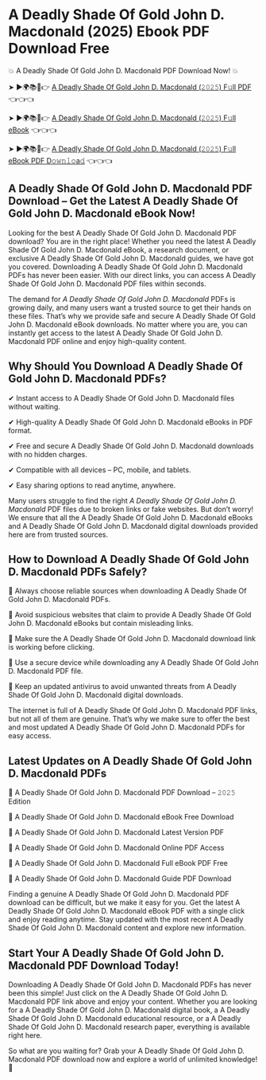 # A Deadly Shade Of Gold John D. Macdonald (2025) Ebook PDF Download Free

💥 A Deadly Shade Of Gold John D. Macdonald PDF Download Now! 💥

➤ ►🌍📚📱👉 [A Deadly Shade Of Gold John D. Macdonald (𝟸𝟶𝟸𝟻) F𝚞ll PDF](https://getpdf.xyz/a-deadly-shade-of-gold-john-d.-macdonald) 👈👈👈


➤ ►🌍📚📱👉 [A Deadly Shade Of Gold John D. Macdonald (𝟸𝟶𝟸𝟻) F𝚞ll eBook](https://getpdf.xyz/a-deadly-shade-of-gold-john-d.-macdonald) 👈👈👈


➤ ►🌍📚📱👉 [A Deadly Shade Of Gold John D. Macdonald (𝟸𝟶𝟸𝟻) F𝚞ll eBook PDF D𝚘𝚠𝚗𝚕𝚘a𝚍](https://getpdf.xyz/a-deadly-shade-of-gold-john-d.-macdonald) 👈👈👈


## A Deadly Shade Of Gold John D. Macdonald PDF Download – Get the Latest A Deadly Shade Of Gold John D. Macdonald eBook Now!

Looking for the best A Deadly Shade Of Gold John D. Macdonald PDF download? You are in the right place! Whether you need the latest A Deadly Shade Of Gold John D. Macdonald eBook, a research document, or exclusive A Deadly Shade Of Gold John D. Macdonald guides, we have got you covered. Downloading A Deadly Shade Of Gold John D. Macdonald PDFs has never been easier. With our direct links, you can access A Deadly Shade Of Gold John D. Macdonald PDF files within seconds.

The demand for *A Deadly Shade Of Gold John D. Macdonald* PDFs is growing daily, and many users want a trusted source to get their hands on these files. That’s why we provide safe and secure A Deadly Shade Of Gold John D. Macdonald eBook downloads. No matter where you are, you can instantly get access to the latest A Deadly Shade Of Gold John D. Macdonald PDF online and enjoy high-quality content.

## Why Should You Download A Deadly Shade Of Gold John D. Macdonald PDFs?

✔ Instant access to A Deadly Shade Of Gold John D. Macdonald files without waiting.

✔ High-quality A Deadly Shade Of Gold John D. Macdonald eBooks in PDF format.

✔ Free and secure A Deadly Shade Of Gold John D. Macdonald downloads with no hidden charges.

✔ Compatible with all devices – PC, mobile, and tablets.

✔ Easy sharing options to read anytime, anywhere.

Many users struggle to find the right *A Deadly Shade Of Gold John D. Macdonald* PDF files due to broken links or fake websites. But don’t worry! We ensure that all the A Deadly Shade Of Gold John D. Macdonald eBooks and A Deadly Shade Of Gold John D. Macdonald digital downloads provided here are from trusted sources.

## How to Download A Deadly Shade Of Gold John D. Macdonald PDFs Safely?

📌 Always choose reliable sources when downloading A Deadly Shade Of Gold John D. Macdonald PDFs.

📌 Avoid suspicious websites that claim to provide A Deadly Shade Of Gold John D. Macdonald eBooks but contain misleading links.

📌 Make sure the A Deadly Shade Of Gold John D. Macdonald download link is working before clicking.

📌 Use a secure device while downloading any A Deadly Shade Of Gold John D. Macdonald PDF file.

📌 Keep an updated antivirus to avoid unwanted threats from A Deadly Shade Of Gold John D. Macdonald digital downloads.

The internet is full of A Deadly Shade Of Gold John D. Macdonald PDF links, but not all of them are genuine. That’s why we make sure to offer the best and most updated A Deadly Shade Of Gold John D. Macdonald PDFs for easy access.

## Latest Updates on A Deadly Shade Of Gold John D. Macdonald PDFs

🔹 A Deadly Shade Of Gold John D. Macdonald PDF Download – 𝟸𝟶𝟸𝟻 Edition

🔹 A Deadly Shade Of Gold John D. Macdonald eBook Free Download

🔹 A Deadly Shade Of Gold John D. Macdonald Latest Version PDF

🔹 A Deadly Shade Of Gold John D. Macdonald Online PDF Access

🔹 A Deadly Shade Of Gold John D. Macdonald Full eBook PDF Free

🔹 A Deadly Shade Of Gold John D. Macdonald Guide PDF Download

Finding a genuine A Deadly Shade Of Gold John D. Macdonald PDF download can be difficult, but we make it easy for you. Get the latest A Deadly Shade Of Gold John D. Macdonald eBook PDF with a single click and enjoy reading anytime. Stay updated with the most recent A Deadly Shade Of Gold John D. Macdonald content and explore new information.

## Start Your A Deadly Shade Of Gold John D. Macdonald PDF Download Today!

Downloading A Deadly Shade Of Gold John D. Macdonald PDFs has never been this simple! Just click on the A Deadly Shade Of Gold John D. Macdonald PDF link above and enjoy your content. Whether you are looking for a A Deadly Shade Of Gold John D. Macdonald digital book, a A Deadly Shade Of Gold John D. Macdonald educational resource, or a A Deadly Shade Of Gold John D. Macdonald research paper, everything is available right here.

So what are you waiting for? Grab your A Deadly Shade Of Gold John D. Macdonald PDF download now and explore a world of unlimited knowledge! 🚀